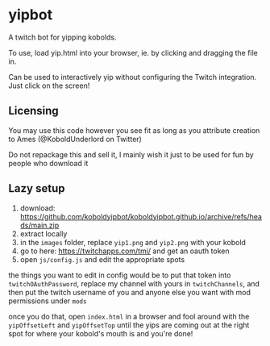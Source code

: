 # yipbot
A twitch bot for yipping kobolds.

To use, load yip.html into your browser, ie. by clicking and dragging the file in.

Can be used to interactively yip without configuring the Twitch integration.  Just click on the screen!

## Licensing ##
You may use this code however you see fit as long as you attribute creation to Ames (@KoboldUnderlord on Twitter)

Do not repackage this and sell it, I mainly wish it just to be used for fun by people who download it

## Lazy setup ##

1. download: https://github.com/koboldyipbot/koboldyipbot.github.io/archive/refs/heads/main.zip
2. extract locally
3. in the `images` folder, replace `yip1.png` and `yip2.png` with your kobold
4. go to here: https://twitchapps.com/tmi/ and get an oauth token
5. open `js/config.js` and edit the appropriate spots

the things you want to edit in config would be to put that token into `twitchOAuthPassword`, replace my channel with yours in `twitchChannels`,  and then put the twitch username of you and anyone else you want with mod permissions under `mods`

once you do that, open `index.html` in a browser and fool around with the `yipOffsetLeft` and `yipOffsetTop` until the yips are coming out at the right spot for where your kobold's mouth is and you're done!
